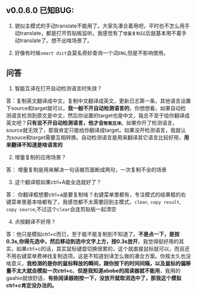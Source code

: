 ## v0.0.6.0 已知BUG:
1. 貌似主模式的手动translate不能用了。大家先凑合着用吧，平时也不怎么用手动translate，都是打开剪贴板监听。我感觉有了`增量复制`以后就基本用不着手动translate了。想不出啥场景了。

2. 好像有时候`smart dict`会莫名奇妙查询一个词`ENG`,但是不影响使用。

## 问答
1. 智能互译在打开自动检测语言时失效？

答：复制英文翻译成中文，复制中文翻译成英文，更新日志第一条，其他语言设置下source和target就可以，**我一般不开自动检测语言的**，你想想看，如果自动检测语言检测到原文是中文，然后你设置的target也是中文，我总不至于给你翻译成英文吧？**只有说不开自动检测语言，他才会`智能互译`**。如果你开了检测语言，source就无效了，那我肯定只能给你翻译成target。如果没开检测语言，我就认为souce和target需要互相转换。自动检测语言是用来翻译其它语言比较好用，**用来翻译不知道是啥语言的**

2. 增量复制的应用场景？

答： 增量复制是用来解决一句话被页面断成两句，一次复制不全的场景

3. 这个翻译框如果ctrl+A能全选就好了？

答： 你翻译框想要ctrl+a是要复制啥？右键菜单里都有，专注模式的结果框的右键菜单里基本啥都有了，我感觉都不太需要回到主模式，`clear`, `copy result`, `copy source`,不过这个`clear`会连剪贴板一起清空

4. 点按翻译不好用？

答：他只是模拟ctrl+c而已，至于能不能复制到不知道了。**不是点一下，是按0.3s,你得先选中，然后移动到选中文字上方，按0.3s放开**。我觉得挺好用的其实，如果ctrl+c的话，其实鼠标键盘切换很累的，这个就直接鼠标就可以，而且还不用右键菜单费神找复制选项。这是不知道划译怎么做的凑合方案。你按太久也没啥意义，**我检测的是你的鼠标释放的瞬间，跟你按下的时间间隔，以及鼠标的偏移量不太大就会模拟一次ctrl+c**。**但是我知道abobe的阅读器就不能用**，我用的gaahio就很舒适，**有些阅读器刚按一下，没放开就取消选中了，那我这个模拟ctrl+c肯定没办法的。**
